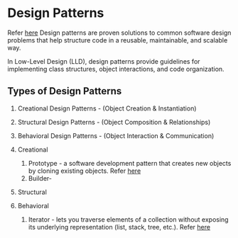 # Design Patterns
Refer [here](https://refactoring.guru/design-patterns)
Design patterns are proven solutions to common software design problems that help structure code in a reusable, maintainable, and scalable way. 

In Low-Level Design (LLD), design patterns provide guidelines for implementing class structures, object interactions, and code organization.


## Types of Design Patterns

1. Creational Design Patterns - (Object Creation & Instantiation)
2. Structural Design Patterns - (Object Composition & Relationships)
3. Behavioral Design Patterns - (Object Interaction & Communication)


1. Creational
    1. Prototype - a software development pattern that creates new objects by cloning existing objects. Refer [here](https://refactoring.guru/design-patterns/prototype)
   2. Builder- 
2. Structural
3. Behavioral 
   1. Iterator - lets you traverse elements of a collection without exposing its underlying representation (list, stack, tree, etc.). Refer [here](https://refactoring.guru/design-patterns/iterator)